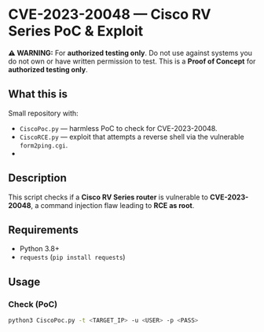 # CVE-2023-20048 — Cisco RV Series PoC & Exploit

**⚠ WARNING:** For **authorized testing only**. Do not use against systems you do not own or have written permission to test. This is a **Proof of Concept** for **authorized testing only**.  

## What this is
Small repository with:
- `CiscoPoc.py` — harmless PoC to check for CVE-2023-20048.
- `CiscoRCE.py` — exploit that attempts a reverse shell via the vulnerable `form2ping.cgi`.
- 
## **Description**  
This script checks if a **Cisco RV Series router** is vulnerable to **CVE-2023-20048**, a command injection flaw leading to **RCE as root**.  

## Requirements
- Python 3.8+
- `requests` (`pip install requests`)

## Usage

### Check (PoC)
```bash
python3 CiscoPoc.py -t <TARGET_IP> -u <USER> -p <PASS>
